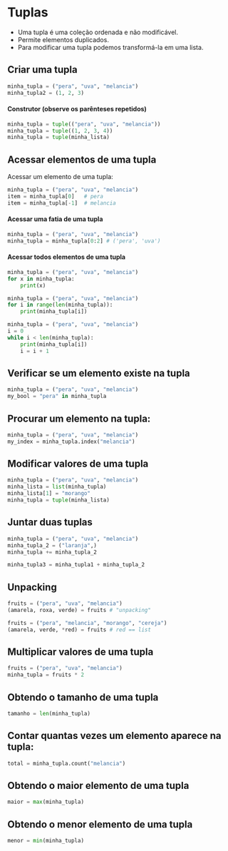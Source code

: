 # Tuplas

- Uma tupla é uma coleção ordenada e não modificável.  
- Permite elementos duplicados.  
- Para modificar uma tupla podemos transformá-la em uma lista.  

## Criar uma tupla

~~~python
minha_tupla = ("pera", "uva", "melancia")
minha_tupla2 = (1, 2, 3)
~~~

#### Construtor (observe os parênteses repetidos)  

~~~python
minha_tupla = tuple(("pera", "uva", "melancia")) 
minha_tupla = tuple((1, 2, 3, 4))
minha_tupla = tuple(minha_lista)
~~~

## Acessar elementos de uma tupla

Acessar um elemento de uma tupla:

~~~python
minha_tupla = ("pera", "uva", "melancia")
item = minha_tupla[0]   # pera
item = minha_tupla[-1]  # melancia 
~~~

#### Acessar uma fatia de uma tupla

~~~python
minha_tupla = ("pera", "uva", "melancia")
minha_tupla = minha_tupla[0:2] # ('pera', 'uva')
~~~

#### Acessar todos elementos de uma tupla

~~~python
minha_tupla = ("pera", "uva", "melancia")
for x in minha_tupla:
    print(x)
~~~

~~~python
minha_tupla = ("pera", "uva", "melancia")
for i in range(len(minha_tupla)):
    print(minha_tupla[i])
~~~

~~~python
minha_tupla = ("pera", "uva", "melancia")
i = 0
while i < len(minha_tupla):
    print(minha_tupla[i])
    i = i + 1 
~~~

## Verificar se um elemento existe na tupla

~~~python
minha_tupla = ("pera", "uva", "melancia")
my_bool = "pera" in minha_tupla
~~~

## Procurar um elemento na tupla:

~~~python
minha_tupla = ("pera", "uva", "melancia")
my_index = minha_tupla.index("melancia") 
~~~

## Modificar valores de uma tupla

~~~python
minha_tupla = ("pera", "uva", "melancia")
minha_lista = list(minha_tupla)
minha_lista[1] = "morango"
minha_tupla = tuple(minha_lista)
~~~

## Juntar duas tuplas

~~~python
minha_tupla = ("pera", "uva", "melancia")
minha_tupla_2 = ("laranja",)
minha_tupla += minha_tupla_2
~~~

~~~python
minha_tupla3 = minha_tupla1 + minha_tupla_2
~~~

## Unpacking

~~~python
fruits = ("pera", "uva", "melancia")
(amarela, roxa, verde) = fruits # "unpacking"
~~~

~~~python
fruits = ("pera", "melancia", "morango", "cereja")
(amarela, verde, *red) = fruits # red == list
~~~

## Multiplicar valores de uma tupla

~~~python
fruits = ("pera", "uva", "melancia")
minha_tupla = fruits * 2
~~~

## Obtendo o tamanho de uma tupla

~~~python
tamanho = len(minha_tupla)
~~~

## Contar quantas vezes um elemento aparece na tupla:

~~~python
total = minha_tupla.count("melancia") 
~~~

## Obtendo o maior elemento de uma tupla

~~~python
maior = max(minha_tupla)
~~~

## Obtendo o menor elemento de uma tupla

~~~python
menor = min(minha_tupla)
~~~
